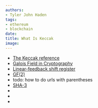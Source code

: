 ```yaml
---
authors:
- Tyler John Haden
tags:
- ethereum
- blockchain
date: 
title: What Is Keccak
image: 
---
```


- [The Keccak reference](https://keccak.team/files/Keccak-reference-3.0.pdf)
- [Galois Field in Cryptography](https://sites.math.washington.edu/~morrow/336_12/papers/juan.pdf)
- [Linear-feedback shift register](https://en.wikipedia.org/wiki/Linear-feedback_shift_register)
- [GF(2)](https://en.wikipedia.org/wiki/GF\(2\)) 
- todo: how to do urls with parentheses
- [SHA-3](https://en.wikipedia.org/wiki/SHA-3)
- []()
- []()
- []()
